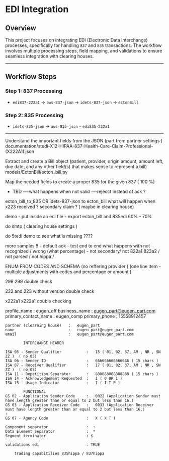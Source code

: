 # EDI Integration

## Overview

This project focuses on integrating EDI (Electronic Data Interchange) processes, specifically for handling `837` and `835` transactions. The workflow involves multiple processing steps, field mapping, and validations to ensure seamless integration with clearing houses.

---

## Workflow Steps

### Step 1: 837 Processing
- `edi837-222a1` -> `aws-837-json` -> `idets-837-json` -> `ectonBill`

### Step 2: 835 Processing
- `idets-835-json` -> `aws-835-json` -  `edi835-222a1`

---


Understand the important fields from the JSON (part from partner settings )
   documentation/stedi-X12-HIPAA-837-Health-Care-Claim-Professional-(X222A1).json

Extract and create a Bill object (patient, provider, origin amount, amount left, due date, and any other field(s) that makes sense to represent a bill)
   models/EctonBill/ecton_bill.py

Map the needed fields to create a proper 835 for the given 837 ( 100 %)
   - TBD
   ---what happens when not valid 
   ---rejecct instead of ack ? 

ecton_bill_to_835    OR      idets-837-json to ecton_bill
what will happen when x223 received ? secondary claim ? ( maybe in clearing house)

demo - put inside an edi file - export ecton_bill and 835edi
60% - 70%

do smtp ( clearing house settings )

do 5tedi demo to see what is missing ????

more samples !! - default ack - test end to end 
what happens with not recognized / wrong (what percentage) - not secondary/ not 822a1 823a2 / not parsed / not hippa / 


ENUM FROM CODES AND SCHEMA
(no reffering provider )
(one line item - multiple adjustments with codes and percentage or amount )

298 299 double check 

222 and 223 without version double check 

x222a1 x222a1 double checking 

profile_name                    :   eugen_off
business_name                   :   eugen_part@eugen_part.com
primary_contact_name            :   eugen_comp
primary_phone                   :   15558912457

    partner (clearning house)   :   eugen_part
    name                        :   eugen_part@eugen_part.com
    email                       :   eugen_part@eugen_part.com
    
            INTERCHANGE HEADER

    ISA 05 - Sender Qualifier           :   15 ( 01, 02, 37, AM , NR , SN ZZ )  ( no 05) 
    ISA 06 - Sender ID                  :   666666666666666 ( 15 chars ) 
    ISA 07 - Receiver Qualifier         :   17 ( 01, 02, 37, AM , NR , SN ZZ )  ( no 05) 
    ISA 11 - Repetition Separator       :   888888888888888 ( 15 chars ) 
    ISA 14 - Acknowledgement Requested  :   1 ( 0 OR 1 )
    ISA 15 - Usage Indicator            :   I ( I T P )
                
            FUNCTIONAL
    GS 02 - Application Sender Code     :   0022 (Application Sender must have length greater than or equal to 2 but less than 16.)
    GS 03 - Application Receiver Code   :   0033 (Application Receiver must have length greater than or equal to 2 but less than 16.)                                :   
    GS 07 - Agency Code                 :   X ( X T ) 

    Component separator                 :  :
    Data Element Separator              :  *
    Segment terminator                  : $

    validations edi                     : TRUE
    
        trading capabitilies 835hippa / 837hippa

    

    

    








